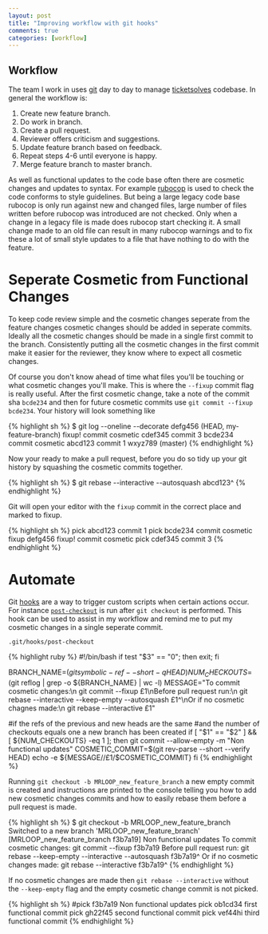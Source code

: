 ```yaml
---
layout: post
title: "Improving workflow with git hooks"
comments: true
categories: [workflow]
---
```


## Workflow

The team I work in uses [git](https://www.git-scm.com/) day to day to manage [ticketsolves](http://www.ticketsolve.com/) codebase. In general the workflow is:

1. Create new feature branch.
2. Do work in branch.
3. Create a pull request.
4. Reviewer offers criticism and suggestions.
5. Update feature branch based on feedback.
6. Repeat steps 4-6 until everyone is happy.
7. Merge feature branch to master branch.

As well as functional updates to the code base often there are cosmetic changes and updates to syntax. For example [rubocop](http://batsov.com/rubocop/) is used to check the code conforms to style guidelines. But being a large legacy code base rubocop is only run against new and changed files, large number of files written before rubocop was introduced are not checked. Only when a change in a legacy file is made does rubocop start checking it. A small change made to an old file can result in many rubocop warnings and to fix these a lot of small style updates to a file that have nothing to do with the feature.

# Seperate Cosmetic from Functional Changes

To keep code review simple and the cosmetic changes seperate from the feature changes cosmetic changes should be added in seperate commits. Ideally all the cosmetic changes should be made in a single first commit to the branch. Consistently putting all the cosmetic changes in the first commit make it easier for the reviewer, they know where to expect all cosmetic changes.

Of course you don't know ahead of time what files you'll be touching or what cosmetic changes you'll make. This is where the `--fixup` commit flag is really useful. After the first cosmetic change, take a note of the commit sha `bcde234` and then for future cosmetic commits use `git commit --fixup bcde234`. Your history will look something like

{% highlight sh %}
$ git log --oneline --decorate
defg456 (HEAD, my-feature-branch) fixup! commit cosmetic
cdef345 commit 3
bcde234 commit cosmetic
abcd123 commit 1
wxyz789 (master)
{% endhighlight %}

Now your ready to make a pull request, before you do so tidy up your git history by squashing the cosmetic commits together.


{% highlight sh %}
$ git rebase --interactive --autosquash abcd123^
{% endhighlight %}

Git will open your editor with the `fixup` commit in the correct place and marked to fixup.

{% highlight sh %}
pick abcd123 commit 1
pick bcde234 commit cosmetic
fixup defg456  fixup! commit cosmetic
pick cdef345 commit 3
{% endhighlight %}

# Automate

Git [hooks](https://www.git-scm.com/book/en/v2/Customizing-Git-Git-Hooks) are a way to trigger custom scripts when certain actions occur. For instance [`post-checkout`](https://www.kernel.org/pub/software/scm/git/docs/githooks.html#_post_checkout) is run after `git checkout` is performed. This hook can be used to assist in my workflow and remind me to put my cosmetic changes in a single seperate commit.

`.git/hooks/post-checkout`

{% highlight ruby %}
#!/bin/bash
if test "$3" == "0"; then exit; fi

BRANCH_NAME=$(git symbolic-ref --short -q HEAD)
NUM_CHECKOUTS=$(git reflog | grep -o ${BRANCH_NAME} | wc -l)
MESSAGE="To commit cosmetic changes:\n git commit --fixup £1\nBefore pull request run:\n git rebase --interactive --keep-empty --autosquash £1^\nOr if no cosmetic chagnes made:\n git rebase --interactive £1"

#if the refs of the previous and new heads are the same
#and the number of checkouts equals one a new branch has been created
if [ "$1" == "$2"  ] && [ ${NUM_CHECKOUTS} -eq 1 ]; then
  git commit --allow-empty -m "Non functional updates"
  COSMETIC_COMMIT=$(git rev-parse --short --verify HEAD)
  echo -e ${MESSAGE//£1/$COSMETIC_COMMIT}
fi
{% endhighlight %}

Running `git checkout -b MRLOOP_new_feature_branch` a new empty commit is created and instructions are printed to the console telling you how to add new cosmetic changes commits and how to easily rebase them before a pull request is made.

{% highlight sh %}
$ git checkout -b MRLOOP_new_feature_branch
Switched to a new branch 'MRLOOP_new_feature_branch'
[MRLOOP_new_feature_branch f3b7a19] Non functional updates
To commit cosmetic changes:
 git commit --fixup f3b7a19
Before pull request run:
 git rebase --keep-empty --interactive --autosquash f3b7a19^
Or if no cosmetic changes made:
 git rebase --interactive f3b7a19^
{% endhighlight %}

If no cosmetic changes are made then `git rebase --interactive` without the `--keep-empty` flag and the empty cosmetic change commit is not picked.

{% highlight sh %}
#pick f3b7a19 Non functional updates
pick ob1cd34 first functional commit
pick gh22f45 second functional commit
pick vef44hi third functional commit
{% endhighlight %}

